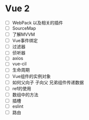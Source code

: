 # Vue 2

- [ ] WebPack 以及相关的插件
- [ ] SourceMap
- [ ] 了解MVVM
- [ ] Vue事件绑定
- [ ] 过滤器
- [ ] 侦听器
- [ ] axios
- [ ] vue-cil
- [ ] 生命周期
- [ ] Vue组件的实例对象
- [ ] 如何父向子 子向父 兄弟组件传递数据
- [ ] ref的使用
- [ ] 数组中的方法
- [ ] 插槽
- [ ] eslint
- [ ] 路由